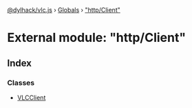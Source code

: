 [@dylhack/vlc.js](../README.md) › [Globals](../globals.md) › ["http/Client"](_http_client_.md)

# External module: "http/Client"

## Index

### Classes

* [VLCClient](../classes/_http_client_.vlcclient.md)
